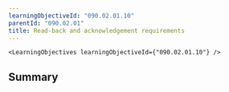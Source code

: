 ```yaml
---
learningObjectiveId: "090.02.01.10"
parentId: "090.02.01"
title: Read-back and acknowledgement requirements
---
```


```tsx eval
<LearningObjectives learningObjectiveId={"090.02.01.10"} />
```

## Summary
